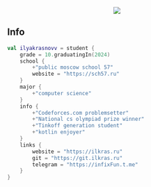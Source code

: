 <p align="center">
  <img src="https://i.imgur.com/PKeTvbA.png">
</p>

Info
---
```kotlin
val ilyakrasnovv = student {
    grade = 10.graduatingIn(2024)
    school {
        +"public moscow school 57"
        website = "https://sch57.ru"    
    }
    major {
        +"computer science"
    }
    info {
        +"Codeforces.com problemsetter"
        +"National cs olympiad prize winner"
        +"Tinkoff generation student"
        +"kotlin enjoyer"
    }
    links {
        website = "https://ilkras.ru"
        git = "https://git.ilkras.ru"
        telegram = "https://infixFun.t.me"
    }
}
```
